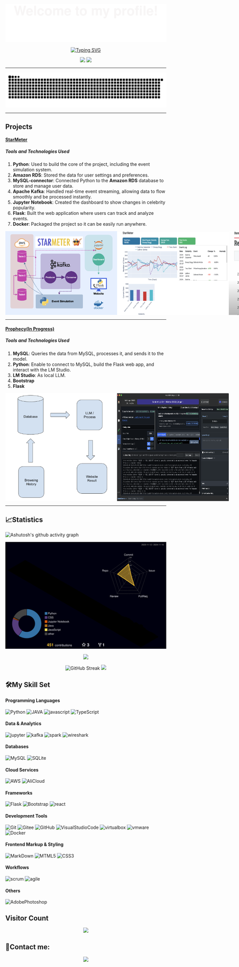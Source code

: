 ![welcome header](assets/Bottom_up.svg)

<p align="center">
    <a href="https://github.com/CITATS928"><img src="https://readme-typing-svg.herokuapp.com?font=consolas&weight=100&size=45&duration=4000&pause=4000&center=%E7%9C%9F%E7%9A%84&vCenter=%E7%9C%9F%E7%9A%84&multiline=true&width=420&height=70&lines=Hello!+I'm+Qian(Charles)" alt="Typing SVG" /></a>
</p>
<!-- 自我介绍（动态）
[![](https://readme-typing-svg.herokuapp.com?font=Fira+Code&weight=500&size=24&pause=1000&center=true&width=435&lines=Hello!+I'm+Qian(Charles))](https://github.com/CITATS928)
-->

<!--lxfs-->
<p align="center">
    <a title="github" target="_blank" href="https://github.com/CITATS928"><img src="https://img.shields.io/badge/dynamic/json?label=GitHub&suffix=%20followers&query=%24.data.totalSubs&url=https%3A%2F%2Fapi.spencerwoo.com%2Fsubstats%2F%3Fsource%3Dgithub%26queryKey%3DCITATS928&labelColor=282c34&color=353940&logo=github&longCache=true" ></a>
    <a title="LinkedIn" target="_blank" href="https://www.linkedin.com/in/qianwang29/"><img src="https://img.shields.io/badge/LinkedIn-Qian%20Wang-4169E1?style=plastic&logo=Linkedin&logoColor=%230A66C2&logoSize=auto&labelColor=white&link=https%3A%2F%2Fwww.linkedin.com%2Fin%2Fqianwang29%2F" ></a>
    
</p>

<!-- 分割线 -->
---

<!-- 贪吃蛇 -->
<picture>
  <source media="(prefers-color-scheme: dark)" srcset="https://raw.githubusercontent.com/CITATS928/CITATS928/output/github-contribution-grid-snake-dark.svg">
  <source media="(prefers-color-scheme: light)" srcset="https://raw.githubusercontent.com/CITATS928/CITATS928/output/github-contribution-grid-snake.svg">
  <img alt="github contribution grid snake animation" src="https://raw.githubusercontent.com/CITATS928/CITATS928/output/github-contribution-grid-snake.svg">
</picture>

---

## Projects
#### [StarMeter](https://github.com/QueueTTP/CapStone)
##### Tools and Technologies Used

1. **Python**: Used to build the core of the project, including the event simulation system.
2. **Amazon RDS**: Stored the data for user settings and preferences.
3. **MySQL-connector**: Connected Python to the **Amazon RDS** database to store and manage user data.
4. **Apache Kafka**: Handled real-time event streaming, allowing data to flow smoothly and be processed instantly.
5. **Jupyter Notebook**: Created the dashboard to show changes in celebrity popularity.
6. **Flask**: Built the web application where users can track and analyze events.
7. **Docker**: Packaged the project so it can be easily run anywhere.

<div style="display: flex; justify-content: space-between;">
  <img src="https://github.com/QueueTTP/CapStone/blob/main/images/Pipeline.png" alt="Pipeline" width="350"/>
  <img src="https://github.com/QueueTTP/CapStone/blob/main/images/Real-time_chart.png" alt="Real-time_chart" width="350"/>
  <img src="https://github.com/QueueTTP/CapStone/blob/main/images/Website.png" alt="Website" width="350"/>
  <img src="https://github.com/QueueTTP/CapStone/blob/main/images/StarMeter_Future.png" alt="StarMeter_Future" width="350"/>
</div>

---

#### [Prophecy(In Progress)](https://github.com/CITATS928/Prophecy)
##### Tools and Technologies Used

1. **MySQL**: Queries the data from MySQL, processes it, and sends it to the model.
2. **Python**: Enable to connect to MySQL, build the Flask web app, and interact with the LM Studio.
3. **LM Studio**: As local LLM.
4. **Bootstrap**
5. **Flask**

<div style="display: flex; justify-content: space-between;">
  <img src="https://github.com/CITATS928/Prophecy/blob/main/graph%26future/flow_graph.png" alt="workflow" width="350"/>
  <img src="https://github.com/CITATS928/Prophecy/blob/main/graph%26future/LLM.png" alt="LLM" width="350"/>
</div>

---

## 📈Statistics


<!-- 31天统计 (https://github.com/ashutosh00710/github-readme-activity-graph) -->
![Ashutosh's github activity graph](https://github-readme-activity-graph.vercel.app/graph?username=CITATS928&theme=nightowl)

<!-- 3d contrib, night-rainbow view -->
![3d-contrib](./profile-3d-contrib/profile-night-rainbow.svg)


<!-- 语言使用统计 -->
<p align="center">
<span>&emsp;&emsp;</span>
<img height="170px" src="https://github-readme-stats.vercel.app/api/top-langs/?username=CITATS928&layout=compact&langs_count=8" />
<span>&emsp;&emsp;</span>
</p>


<p align="center">
    <img src="https://github-readme-streak-stats-three-rose.vercel.app?user=CITATS928" alt="GitHub Streak" />
    <img  src="https://github-profile-trophy.vercel.app/?username=CITATS928" />
</p>

## 🛠️My Skill Set  

#### Programming Languages
![Python](https://img.shields.io/badge/Python-%233776AB?style=for-the-badge&logo=python&logoColor=white&logoSize=auto)
![JAVA](https://img.shields.io/badge/JAVA-%23000000?style=for-the-badge&logo=JAVA&logoColor=white&logoSize=auto)
![javascript](https://img.shields.io/badge/javascript-%23F7DF1E?style=for-the-badge&logo=javascript&logoColor=white&logoSize=auto)
![TypeScript](https://img.shields.io/badge/typescript-%233178C6?style=for-the-badge&logo=typescript&logoColor=white&logoSize=auto)

#### Data & Analytics
![jupyter](https://img.shields.io/badge/jupyter-%23F37626?style=for-the-badge&logo=jupyter&logoColor=white&logoSize=auto)
![kafka](https://img.shields.io/badge/apachekafka-%23231F20?style=for-the-badge&logo=apachekafka&logoColor=white&logoSize=auto)
![spark](https://img.shields.io/badge/apachespark-%23E25A1C?style=for-the-badge&logo=apachespark&logoColor=white&logoSize=auto)
![wireshark](https://img.shields.io/badge/wireshark-%231679A7?style=for-the-badge&logo=wireshark&logoColor=white&logoSize=auto)

#### Databases
![MySQL](https://img.shields.io/badge/MySQL-%234479A1?style=for-the-badge&logo=MySQL&logoColor=white&logoSize=auto)
![SQLite](https://img.shields.io/badge/SQLite-%23003B57?style=for-the-badge&logo=SQLite&logoColor=white&logoSize=auto)

#### Cloud Services
![AWS](https://img.shields.io/badge/amazonwebservices-%23232F3E?style=for-the-badge&logo=amazonwebservices&logoColor=white&logoSize=auto)
![AliCloud](https://img.shields.io/badge/alibabacloud-%23FF6A00?style=for-the-badge&logo=alibabacloud&logoColor=white&logoSize=auto)

#### Frameworks
![Flask](https://img.shields.io/badge/Flask-000000?style=for-the-badge&logo=Flask&logoColor=white&logoSize=auto)
![Bootstrap](https://img.shields.io/badge/Bootstrap-%237952B3?style=for-the-badge&logo=Bootstrap&logoColor=white&logoSize=auto)
![react](https://img.shields.io/badge/react-%2361DAFB?style=for-the-badge&logo=react&logoColor=white&logoSize=auto)

#### Development Tools
![Git](https://img.shields.io/badge/Git-F05032?style=for-the-badge&logo=Git&logoColor=white&logoSize=auto)
![Gitee](https://img.shields.io/badge/Gitee-C71D23?style=for-the-badge&logo=Gitee&logoColor=white&logoSize=auto)
![GitHub](https://img.shields.io/badge/GitHub-181717?style=for-the-badge&logo=GitHub&logoColor=white&logoSize=auto)
![VisualStudioCode](https://img.shields.io/badge/VisualStudioCode-007ACC?style=for-the-badge&logo=VisualStudioCode&logoColor=white&logoSize=auto)
![virtualbox](https://img.shields.io/badge/virtualbox-%23183A61?style=for-the-badge&logo=virtualbox&logoColor=white&logoSize=auto)
![vmware](https://img.shields.io/badge/vmware-%23607078?style=for-the-badge&logo=vmware&logoColor=white&logoSize=auto)
![Docker](https://img.shields.io/badge/Docker-2496ED?style=for-the-badge&logo=Docker&logoColor=white&logoSize=auto)

#### Frontend Markup & Styling
![MarkDown](https://img.shields.io/badge/markdown-%23000000?style=for-the-badge&logo=markdown&logoColor=white&logoSize=auto)
![MTML5](https://img.shields.io/badge/html5-%23E34F26?style=for-the-badge&logo=html5&logoColor=white&logoSize=auto)
![CSS3](https://img.shields.io/badge/css3-%231572B6?style=for-the-badge&logo=css3&logoColor=white&logoSize=auto)

#### Workflows
![scrum](https://img.shields.io/badge/scrum-%23000000?style=for-the-badge&logo=scrum&logoColor=white&logoSize=auto)
![agile](https://img.shields.io/badge/agile-%23000000?style=for-the-badge&logo=agile&logoColor=white&logoSize=auto)

#### Others
![AdobePhotoshop](https://img.shields.io/badge/AdobePhotoshop-31A8FF?style=for-the-badge&logo=AdobePhotoshop&logoColor=white&logoSize=auto)





## Visitor Count
<p align="center">
    <img  src="https://profile-counter.glitch.me/CITATS928/count.svg" />
</p>

## 📧Contact me:
<p align="center">
    <a title="LinkedIn" target="_blank" href="https://www.linkedin.com/in/qianwang29/"><img src="https://img.shields.io/badge/LinkedIn-Qian%20Wang-4169E1?style=plastic&logo=Linkedin&logoColor=%230A66C2&logoSize=auto&labelColor=white&link=https%3A%2F%2Fwww.linkedin.com%2Fin%2Fqianwang29%2F" ></a> 
</p>
